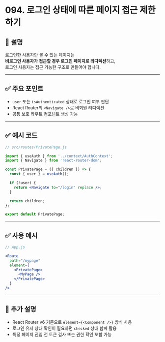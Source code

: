 # 094. 로그인 상태에 따른 페이지 접근 제한하기

## 📄 설명

로그인한 사용자만 볼 수 있는 페이지는  
**비로그인 사용자가 접근할 경우 로그인 페이지로 리디렉션**하고,  
로그인 사용자는 접근 가능한 구조로 만들어야 합니다.

---

## ✅ 주요 포인트
- `user` 또는 `isAuthenticated` 상태로 로그인 여부 판단
- React Router의 `<Navigate />`로 비회원 리디렉션
- 공통 보호 라우트 컴포넌트 생성 가능

---

## ✅ 예시 코드

```jsx
// src/routes/PrivatePage.js

import { useAuth } from '../context/AuthContext';
import { Navigate } from 'react-router-dom';

const PrivatePage = ({ children }) => {
  const { user } = useAuth();

  if (!user) {
    return <Navigate to="/login" replace />;
  }

  return children;
};

export default PrivatePage;
```

---

## ✅ 사용 예시

```jsx
// App.js

<Route
  path="/mypage"
  element={
    <PrivatePage>
      <MyPage />
    </PrivatePage>
  }
/>
```

---

## 📝 추가 설명
- React Router v6 기준으로 `element={<Component />}` 방식 사용
- 로그인 유지 상태 확인이 필요하면 `checked` 상태 함께 활용
- 특정 페이지 진입 전 토큰 검사 또는 권한 확인 포함 가능

